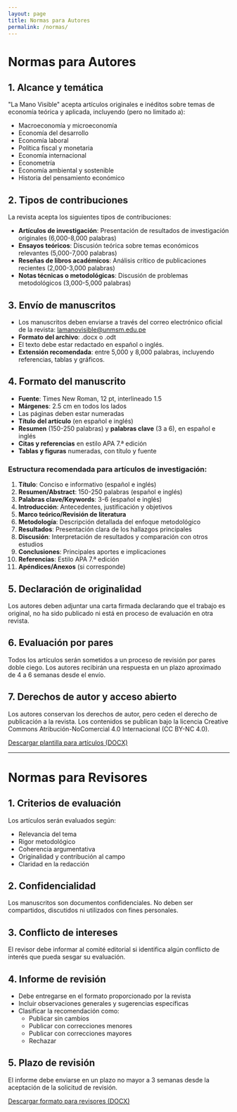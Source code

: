 ```yaml
---
layout: page
title: Normas para Autores
permalink: /normas/
---
```


# Normas para Autores

## 1. Alcance y temática

"La Mano Visible" acepta artículos originales e inéditos sobre temas de economía teórica y aplicada, incluyendo (pero no limitado a):

- Macroeconomía y microeconomía
- Economía del desarrollo
- Economía laboral
- Política fiscal y monetaria
- Economía internacional
- Econometría
- Economía ambiental y sostenible
- Historia del pensamiento económico

## 2. Tipos de contribuciones

La revista acepta los siguientes tipos de contribuciones:
- **Artículos de investigación**: Presentación de resultados de investigación originales (6,000-8,000 palabras)
- **Ensayos teóricos**: Discusión teórica sobre temas económicos relevantes (5,000-7,000 palabras)
- **Reseñas de libros académicos**: Análisis crítico de publicaciones recientes (2,000-3,000 palabras)
- **Notas técnicas o metodológicas**: Discusión de problemas metodológicos (3,000-5,000 palabras)

## 3. Envío de manuscritos

- Los manuscritos deben enviarse a través del correo electrónico oficial de la revista: [lamanovisible@unmsm.edu.pe](mailto:lamanovisible@unmsm.edu.pe)
- **Formato del archivo**: .docx o .odt
- El texto debe estar redactado en español o inglés.
- **Extensión recomendada**: entre 5,000 y 8,000 palabras, incluyendo referencias, tablas y gráficos.

## 4. Formato del manuscrito

- **Fuente**: Times New Roman, 12 pt, interlineado 1.5
- **Márgenes**: 2.5 cm en todos los lados
- Las páginas deben estar numeradas
- **Título del artículo** (en español e inglés)
- **Resumen** (150-250 palabras) y **palabras clave** (3 a 6), en español e inglés
- **Citas y referencias** en estilo APA 7.ª edición
- **Tablas y figuras** numeradas, con título y fuente

### Estructura recomendada para artículos de investigación:

1. **Título**: Conciso e informativo (español e inglés)
2. **Resumen/Abstract**: 150-250 palabras (español e inglés)
3. **Palabras clave/Keywords**: 3-6 (español e inglés)
4. **Introducción**: Antecedentes, justificación y objetivos
5. **Marco teórico/Revisión de literatura**
6. **Metodología**: Descripción detallada del enfoque metodológico
7. **Resultados**: Presentación clara de los hallazgos principales
8. **Discusión**: Interpretación de resultados y comparación con otros estudios
9. **Conclusiones**: Principales aportes e implicaciones
10. **Referencias**: Estilo APA 7.ª edición
11. **Apéndices/Anexos** (si corresponde)

## 5. Declaración de originalidad

Los autores deben adjuntar una carta firmada declarando que el trabajo es original, no ha sido publicado ni está en proceso de evaluación en otra revista.

## 6. Evaluación por pares

Todos los artículos serán sometidos a un proceso de revisión por pares doble ciego. Los autores recibirán una respuesta en un plazo aproximado de 4 a 6 semanas desde el envío.

## 7. Derechos de autor y acceso abierto

Los autores conservan los derechos de autor, pero ceden el derecho de publicación a la revista. Los contenidos se publican bajo la licencia Creative Commons Atribución-NoComercial 4.0 Internacional (CC BY-NC 4.0).

[Descargar plantilla para artículos (DOCX)](/assets/downloads/plantilla_articulo.docx)

---

# Normas para Revisores

## 1. Criterios de evaluación

Los artículos serán evaluados según:
- Relevancia del tema
- Rigor metodológico
- Coherencia argumentativa
- Originalidad y contribución al campo
- Claridad en la redacción

## 2. Confidencialidad

Los manuscritos son documentos confidenciales. No deben ser compartidos, discutidos ni utilizados con fines personales.

## 3. Conflicto de intereses

El revisor debe informar al comité editorial si identifica algún conflicto de interés que pueda sesgar su evaluación.

## 4. Informe de revisión

- Debe entregarse en el formato proporcionado por la revista
- Incluir observaciones generales y sugerencias específicas
- Clasificar la recomendación como:
  - Publicar sin cambios
  - Publicar con correcciones menores
  - Publicar con correcciones mayores
  - Rechazar

## 5. Plazo de revisión

El informe debe enviarse en un plazo no mayor a 3 semanas desde la aceptación de la solicitud de revisión.

[Descargar formato para revisores (DOCX)](/assets/downloads/formato_revision.docx)